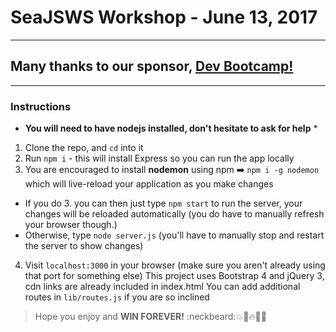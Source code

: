 # SeaJSWS Workshop - June 13, 2017
----------------------------------
## Many thanks to our sponsor, [Dev Bootcamp!](https://www.devbootcamp.com)
---------------------------------------------------------------------------

### Instructions
* **You will need to have nodejs installed, don't hesitate to ask for help** *
1. Clone the repo, and `cd` into it
2. Run `npm i` - this will install Express so you can run the app locally
3. You are encouraged to install **nodemon** using npm :arrow_right: `npm i -g nodemon`
    which will live-reload your application as you make changes
  * If you do 3. you can then just type `npm start` to run the server, your changes will be reloaded automatically (you do have to manually refresh your browser though.)
  * Otherwise, type `node server.js` (you'll have to manually stop and restart the server to show changes)
4. Visit `localhost:3000` in your browser (make sure you aren't already using that port for something else)
   This project uses Bootstrap 4 and jQuery 3, cdn links are already included
    in index.html
   You can add additional routes in `lib/routes.js` if you are so inclined
  
> Hope you enjoy and **WIN FOREVER!** :neckbeard::boom::metal::fire::triumph::dancer: